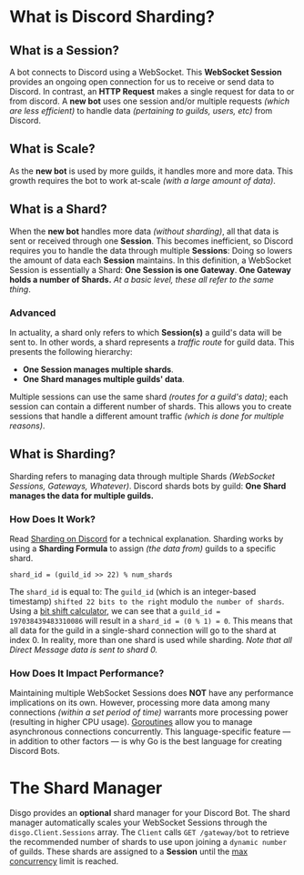 # What is Discord Sharding?

## What is a Session?

A bot connects to Discord using a WebSocket. This **WebSocket Session** provides an ongoing open connection for us to receive or send data to Discord. In contrast, an **HTTP Request** makes a single request for data to or from discord. A **new bot** uses one session and/or multiple requests _(which are less efficient)_ to handle data _(pertaining to guilds, users, etc)_ from Discord.

## What is Scale?

As the **new bot** is used by more guilds, it handles more and more data. This growth requires the bot to work at-scale _(with a large amount of data)_. 

## What is a Shard?

When the **new bot** handles more data _(without sharding)_, all that data is sent or received through one **Session**. This becomes inefficient, so Discord requires you to handle the data through multiple **Sessions**: Doing so lowers the amount of data each **Session** maintains. In this definition, a WebSocket Session is essentially a Shard: **One Session is one Gateway**. **One Gateway holds a number of Shards.** _At a basic level, these all refer to the same thing_.

### Advanced

In actuality, a shard only refers to which **Session(s)** a guild's data will be sent to. In other words, a shard represents a _traffic route_ for guild data. This presents the following hierarchy: 
- **One Session manages multiple shards**. 
- **One Shard manages multiple guilds' data**.

Multiple sessions can use the same shard _(routes for a guild's data)_; each session can contain a different number of shards. This allows you to create sessions that handle a different amount traffic _(which is done for multiple reasons)_.

## What is Sharding?

Sharding refers to managing data through multiple Shards _(WebSocket Sessions, Gateways, Whatever)_. Discord shards bots by guild: **One Shard manages the data for multiple guilds.**

### How Does It Work?

Read [Sharding on Discord](https://discord.com/developers/docs/topics/gateway#sharding) for a technical explanation. Sharding works by using a **Sharding Formula** to assign _(the data from)_ guilds to a specific shard.

```
shard_id = (guild_id >> 22) % num_shards
```

The `shard_id` is equal to: The `guild_id` (which is an integer-based timestamp) `shifted 22 bits to the right` modulo `the number of shards`. Using a [bit shift calculator](https://bit-calculator.com/bit-shift-calculator), we can see that a `guild_id = 197038439483310086` will result in a `shard_id = (0 % 1) = 0`. This means that all data for the guild in a single-shard connection will go to the shard at index 0. In reality, more than one shard is used while sharding. _Note that all Direct Message data is sent to shard 0._

### How Does It Impact Performance?

Maintaining multiple WebSocket Sessions does **NOT** have any performance implications on its own. However, processing more data among many connections _(within a set period of time)_ warrants more processing power (resulting in higher CPU usage). [Goroutines](https://gobyexample.com/goroutines) allow you to manage asynchronous connections concurrently. This language-specific feature — in addition to other factors — is why Go is the best language for creating Discord Bots.

# The Shard Manager

Disgo provides an **optional** shard manager for your Discord Bot. The shard manager automatically scales your WebSocket Sessions through the `disgo.Client.Sessions` array. The `Client` calls `GET /gateway/bot` to retrieve the recommended number of shards to use upon joining a `dynamic number` of guilds. These shards are assigned to a **Session** until the [max concurrency](https://discord.com/developers/docs/topics/gateway#sharding-max-concurrency) limit is reached.
